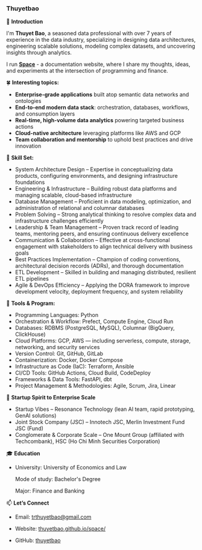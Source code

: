 ### Thuyetbao

<!-- **thuyetbao/thuyetbao** is a ✨ _special_ ✨ repository because its `README.md` (this file) appears on your GitHub profile -->

🐳 **Introduction**

I'm **Thuyet Bao**, a seasoned data professional with over 7 years of experience in the data industry,
specializing in designing data architectures, engineering scalable solutions, modeling complex datasets,
and uncovering insights through analytics.

I run [**Space**](https://thuyetbao.github.io/space/) - a documentation website,
where I share my thoughts, ideas, and experiments at the intersection of programming and finance.

🍀 **Interesting topics:**

- **Enterprise-grade applications** built atop semantic data networks and ontologies
- **End-to-end modern data stack**: orchestration, databases, workflows, and consumption layers
- **Real-time, high-volume data analytics** powering targeted business actions
- **Cloud-native architecture** leveraging platforms like AWS and GCP
- **Team collaboration and mentorship** to uphold best practices and drive innovation

🔣 **Skill Set:**

- System Architecture Design – Expertise in conceptualizing data products, configuring environments, and designing infrastructure foundations
- Engineering & Infrastructure – Building robust data platforms and managing scalable, cloud-based infrastructure
- Database Management – Proficient in data modeling, optimization, and administration of relational and columnar databases
- Problem Solving – Strong analytical thinking to resolve complex data and infrastructure challenges efficiently
- Leadership & Team Management – Proven track record of leading teams, mentoring peers, and ensuring continuous delivery excellence
- Communication & Collaboration – Effective at cross-functional engagement with stakeholders to align technical delivery with business goals
- Best Practices Implementation – Champion of coding conventions, architectural decision records (ADRs), and thorough documentation
- ETL Development – Skilled in building and managing distributed, resilient ETL pipelines
- Agile & DevOps Efficiency – Applying the DORA framework to improve development velocity, deployment frequency, and system reliability

🎏 **Tools & Program:**

- Programming Languages: Python
- Orchestration & Workflow: Prefect, Compute Engine, Cloud Run
- Databases: RDBMS (PostgreSQL, MySQL), Columnar (BigQuery, ClickHouse)
- Cloud Platforms: GCP, AWS — including serverless, compute, storage, networking, and security services
- Version Control: Git, GitHub, GitLab
- Containerization: Docker, Docker Compose
- Infrastructure as Code (IaC): Terraform, Ansible
- CI/CD Tools: GitHub Actions, Cloud Build, CodeDeploy
- Frameworks & Data Tools: FastAPI, dbt
- Project Management & Methodologies: Agile, Scrum, Jira, Linear

🌚 **Startup Spirit to Enterprise Scale**

- Startup Vibes – Resonance Technology (lean AI team, rapid prototyping, GenAI solutions)
- Joint Stock Company (JSC) – Innotech JSC, Merlin Investment Fund JSC (Fund)
- Conglomerate & Corporate Scale – One Mount Group (affiliated with Techcombank), HSC (Ho Chi Minh Securities Corporation)

🎓 **Education**

- University: University of Economics and Law

  Mode of study: Bachelor's Degree

  Major: Finance and Banking

📫 **Let’s Connect**

- Email: [trthuyetbao@gmail.com](mailto:trthuyetbao@gmail.com)

- Website: [thuyetbao.github.io/space/](https://thuyetbao.github.io/space/)

- GitHub: [thuyetbao](https://github.com/thuyetbao)
